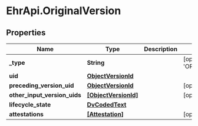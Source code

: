 # EhrApi.OriginalVersion

## Properties

Name | Type | Description | Notes
------------ | ------------- | ------------- | -------------
**_type** | **String** |  | [optional] [default to &#39;ORIGINAL_VERSION&#39;]
**uid** | [**ObjectVersionId**](ObjectVersionId.md) |  | 
**preceding_version_uid** | [**ObjectVersionId**](ObjectVersionId.md) |  | [optional] 
**other_input_version_uids** | [**[ObjectVersionId]**](ObjectVersionId.md) |  | [optional] 
**lifecycle_state** | [**DvCodedText**](DvCodedText.md) |  | 
**attestations** | [**[Attestation]**](Attestation.md) |  | [optional] 


